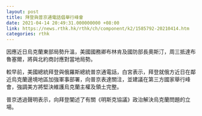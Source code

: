 ```yaml
---
layout: post
title: 拜登與普京通電話倡舉行峰會
date: 2021-04-14 20:49:31.000000000 +08:00
link: https://news.rthk.hk/rthk/ch/component/k2/1585792-20210414.htm
categories: rthk
---
```


因應近日烏克蘭東部局勢升溫，美國國務卿布林肯及國防部長奧斯汀，周三抵達布魯塞爾，將與北約商討應對當地局勢。 

較早前，美國總統拜登與俄羅斯總統普京通電話，白宮表示，拜登就俄方近日在鄰近烏克蘭邊境地區加強軍事部署，向普京表達關注，並建議在第三方國家舉行峰會，強調美方將堅決維護烏克蘭主權及領土完整。

普京透過聲明表示，向拜登闡述了有關《明斯克協議》政治解決烏克蘭問題的立場。
